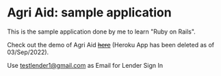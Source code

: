 # Agri Aid: sample application
This is the sample application done by me to learn "Ruby on Rails".

Check out the demo of Agri Aid ~~<a href="http://deep-earth-5747.herokuapp.com/">here</a>~~ (Heroku App has been deleted as of 03/Sep/2022).

Use testlender1@gmail.com as Email for Lender Sign In
